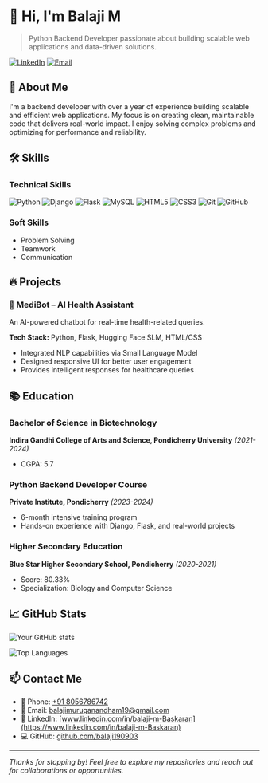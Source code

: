 # 👋 Hi, I'm Balaji M

> Python Backend Developer passionate about building scalable web applications and data-driven solutions.

[![LinkedIn](https://img.shields.io/badge/LinkedIn-0077B5?style=for-the-badge&logo=linkedin&logoColor=white)](https://www.linkedin.com/in/balaji-m-Baskaran)
[![Email](https://img.shields.io/badge/Email-D14836?style=for-the-badge&logo=gmail&logoColor=white)](mailto:balajimuruganandham19@gmail.com)

## 🚀 About Me

I'm a backend developer with over a year of experience building scalable and efficient web applications. My focus is on creating clean, maintainable code that delivers real-world impact. I enjoy solving complex problems and optimizing for performance and reliability.

## 🛠️ Skills

### Technical Skills
![Python](https://img.shields.io/badge/Python-3776AB?style=for-the-badge&logo=python&logoColor=white)
![Django](https://img.shields.io/badge/Django-092E20?style=for-the-badge&logo=django&logoColor=white)
![Flask](https://img.shields.io/badge/Flask-000000?style=for-the-badge&logo=flask&logoColor=white)
![MySQL](https://img.shields.io/badge/MySQL-4479A1?style=for-the-badge&logo=mysql&logoColor=white)
![HTML5](https://img.shields.io/badge/HTML5-E34F26?style=for-the-badge&logo=html5&logoColor=white)
![CSS3](https://img.shields.io/badge/CSS3-1572B6?style=for-the-badge&logo=css3&logoColor=white)
![Git](https://img.shields.io/badge/Git-F05032?style=for-the-badge&logo=git&logoColor=white)
![GitHub](https://img.shields.io/badge/GitHub-181717?style=for-the-badge&logo=github&logoColor=white)

### Soft Skills
- Problem Solving
- Teamwork
- Communication

## 🔥 Projects

### 🤖 MediBot – AI Health Assistant
An AI-powered chatbot for real-time health-related queries.

**Tech Stack:** Python, Flask, Hugging Face SLM, HTML/CSS
- Integrated NLP capabilities via Small Language Model
- Designed responsive UI for better user engagement
- Provides intelligent responses for healthcare queries

## 📚 Education

### Bachelor of Science in Biotechnology
**Indira Gandhi College of Arts and Science, Pondicherry University** *(2021-2024)*
- CGPA: 5.7

### Python Backend Developer Course
**Private Institute, Pondicherry** *(2023-2024)*
- 6-month intensive training program
- Hands-on experience with Django, Flask, and real-world projects

### Higher Secondary Education
**Blue Star Higher Secondary School, Pondicherry** *(2020-2021)*
- Score: 80.33%
- Specialization: Biology and Computer Science

## 📈 GitHub Stats

![Your GitHub stats](https://github-readme-stats.vercel.app/api?username=balaji190903&show_icons=true&theme=radical)

![Top Languages](https://github-readme-stats.vercel.app/api/top-langs/?username=balaji190903&layout=compact&theme=radical)

## 📫 Contact Me

- 📱 Phone: [+91 8056786742](tel:+918056786742)
- 📧 Email: [balajimuruganandham19@gmail.com](mailto:balajimuruganandham19@gmail.com)
- 💼 LinkedIn: [www.linkedin.com/in/balaji-m-Baskaran](https://www.linkedin.com/in/balaji-m-Baskaran)
- 💻 GitHub: [github.com/balaji190903](https://github.com/balaji190903)

---

*Thanks for stopping by! Feel free to explore my repositories and reach out for collaborations or opportunities.*
